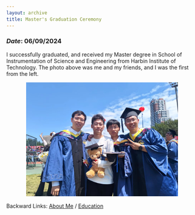 ```yaml
---
layout: archive
title: Master's Graduation Ceremony
---
```


### *Date*: 06/09/2024

I successfully graduated, and received my Master degree in School of Instrumentation of Science and Engineering from Harbin Institute of Technology. The photo above was me and my friends, and I was the first from the left.


<figure>
  <center>
    <img src="/news/imgs/MA_gra.png" width=400px>
  </center>
</figure>

Backward Links: [About Me](../_pages/about.md) / [Education](../_pages/education.md)
